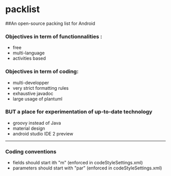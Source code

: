 # packlist
##An open-source packing list for Android

### Objectives in term of functionnalities : 
 * free
 * multi-language
 * activities based
 
### Objectives in term of coding:
 - multi-developper
 - very strict formatting rules
 - exhaustive javadoc
 - large usage of plantuml

### BUT a place for experimentation of up-to-date technology
- groovy instead of Java
- material design
- android studio IDE 2 preview

-------------------

### Coding conventions
- fields should start ith "m" (enforced in codeStyleSettings.xml)
- parameters should start with "par" (enforced in codeStyleSettings.xml)
